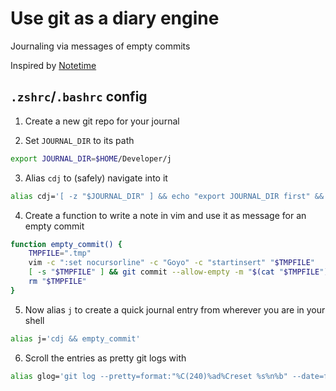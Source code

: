 # Use git as a diary engine

Journaling via messages of empty commits

Inspired by [Notetime](https://notetimeapp.com)

## **`.zshrc`/`.bashrc` config**

1. Create a new git repo for your journal

2. Set `JOURNAL_DIR` to its path

```bash
export JOURNAL_DIR=$HOME/Developer/j
```

3. Alias `cdj` to (safely) navigate into it

```bash
alias cdj='[ -z "$JOURNAL_DIR" ] && echo "export JOURNAL_DIR first" && return 1 || cd $JOURNAL_DIR'
```

4. Create a function to write a note in vim and use it as message for an empty commit

```bash
function empty_commit() {
    TMPFILE=".tmp"
    vim -c ":set nocursorline" -c "Goyo" -c "startinsert" "$TMPFILE"
    [ -s "$TMPFILE" ] && git commit --allow-empty -m "$(cat "$TMPFILE")"
    rm "$TMPFILE"
}
```

5. Now alias `j` to create a quick journal entry from wherever you are in your shell

```bash
alias j='cdj && empty_commit'
```

6. Scroll the entries as pretty git logs with

```bash
alias glog='git log --pretty=format:"%C(240)%ad%Creset %s%n%b" --date=format:"%Y-%m-%d %I:%M:%S%p"'
```
